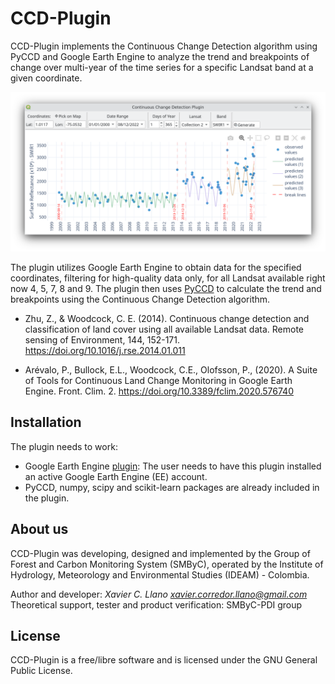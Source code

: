 # CCD-Plugin

CCD-Plugin implements the Continuous Change Detection algorithm using PyCCD and Google Earth Engine to analyze the trend and breakpoints of change over multi-year of the time series for a specific Landsat band at a given coordinate.

![](screenshot.png)

The plugin utilizes Google Earth Engine to obtain data for the specified coordinates, filtering for high-quality data only, for all Landsat available right now 4, 5, 7, 8 and 9. The plugin then uses [PyCCD](https://code.usgs.gov/lcmap/pyccd) to calculate the trend and breakpoints using the Continuous Change Detection algorithm.

- Zhu, Z., & Woodcock, C. E. (2014). Continuous change detection and classification of land cover using all available Landsat data. Remote sensing of Environment, 144, 152-171. https://doi.org/10.1016/j.rse.2014.01.011

- Arévalo, P., Bullock, E.L., Woodcock, C.E., Olofsson, P., (2020). A Suite of Tools for Continuous Land Change Monitoring in Google Earth Engine. Front. Clim. 2. https://doi.org/10.3389/fclim.2020.576740

## Installation

The plugin needs to work:

- Google Earth Engine [plugin](https://gee-community.github.io/qgis-earthengine-plugin/ ): The user needs to have this plugin installed an active Google Earth Engine (EE) account.
- PyCCD, numpy, scipy and scikit-learn packages are already included in the plugin.

## About us

CCD-Plugin was developing, designed and implemented by the Group of Forest and Carbon Monitoring System (SMByC), operated by the Institute of Hydrology, Meteorology and Environmental Studies (IDEAM) - Colombia.

Author and developer: *Xavier C. Llano* *<xavier.corredor.llano@gmail.com>*  
Theoretical support, tester and product verification: SMByC-PDI group

## License

CCD-Plugin is a free/libre software and is licensed under the GNU General Public License.
